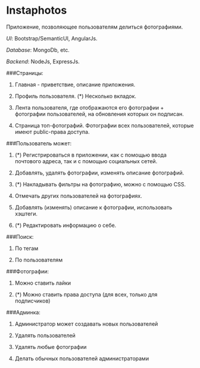 # Instaphotos

Приложение, позволяющее пользователям делиться фотографиями.

*UI*: Bootstrap/SemanticUI, AngularJs.

*Database*: MongoDb, etc.

*Backend*: NodeJs, ExpressJs.

###Страницы:

1. Главная - приветствие, описание приложения.

2. Профиль пользователя. (*) Несколько вкладок.

3. Лента пользователя, где отображаются его фотографии + фотографии пользователей, на обновления которых он подписан.

4. Страница топ-фотографий. Фотографии всех пользователей, которые имеют public-права доступа.

###Пользователь может:

1. (*) Регистрироваться в приложении, как с помощью ввода почтового адреса, так и с помощью социальных сетей.

2. Добавлять, удалять фотографии, изменять описание фотографий.

3. (*) Накладывать фильтры на фотографию, можно с помощью CSS.

4. Отмечать других пользователей на фотографиях.

5. Добавлять (изменять) описание к фотографии, использовать хэштеги.

6. (*) Редактировать информацию о себе.


###Поиск:

1. По тегам

2. По пользователям


###Фотографии:

1. Можно ставить лайки

2. (*) Можно ставить права доступа (для всех, только для подписчиков)


###Админка:

1. Администратор может создавать новых пользователей

2. Удалять пользователей

3. Удалять любые фотографии

4. Делать обычных пользователей администраторами
